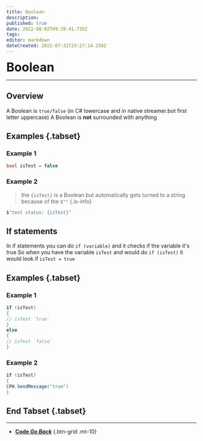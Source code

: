 ```yaml
---
title: Boolean
description: 
published: true
date: 2022-08-02T09:39:41.735Z
tags: 
editor: markdown
dateCreated: 2022-07-31T23:27:14.258Z
---
```


<font size="+3" class="mdi mdi-ab-testing primary--text"><b> Boolean</b></font>

---

## Overview

A Boolean is `true/false` (in C# lowercase and in native streamer.bot first letter uppercase)
A Boolean is **not** surrounded with anything
## Examples {.tabset}
### Example 1
```csharp
bool isTest = false
```
### Example 2
> the `{isTest}` is a Boolean but automatically gets turned to a string because of the `$""`
{.is-info}
```csharp
$"test status: {isTest}"
```

## If statements

In if statements you can do `if (variable)` and it checks if the variable it's true
So when you have the variable `isTest` and would do `if (isTest)` it would look if `isTest = true`

## Examples {.tabset}
### Example 1
```csharp
if (isTest)
{
// isTest `true`
}
else
{
// isTest `false`
}
```
### Example 2
```csharp
if (isTest)
{
CPH.SendMessage("true")
}
```

## End Tabset {.tabset}

---

- [<i class="mdi mdi-chevron-left"></i> **Code *Go Back***](/en/Sub-Actions/Code)
{.btn-grid .mt-10}